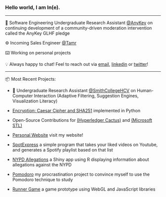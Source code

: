 ### Hello world, I am ln(e).

***
🧩 Software Engineering Undergraduate Research Assistant [@AnyKey](https://anykey.org/) on continuing development of a community-driven moderation intervention called the AnyKey GLHF pledge

⚙️ Incoming Sales Engineer [@Tamr](https://www.tamr.com/)

⌨️️ Working on personal projects

💡 Always happy to chat! Feel to reach out via [email](mailto:elenipartakki@gmail.com), [linkedin](https://www.linkedin.com/in/elenipartakki/) or [twitter](https://twitter.com/epartakki)! 

***

📦 Most Recent Projects:

- 🔭 Undergraduate Research Assistant [@SmithCollegeHCV](https://github.com/SmithCollegeHCV) on Human-Computer Interaction (Adaptive Filtering, Suggestion Engines, Visualization Literacy)

- [Encryption: Caesar Cipher and SHA251](https://github.com/epartakki/encryption) implemented in Python

- Open-Source Contributions for [(Hyperledger Cactus)](https://github.com/hyperledger/cactus) and [(Microsoft STL)](https://github.com/microsoft/STL)

- [Personal Website](https://epartakki.github.io/) visit my website!

- [SpotExpress](https://github.com/epartakki/spotexpress) a simple program that takes your liked videos on Youtube, and generates a Spotify playlist based on that list

- [NYPD Allegations](https://github.com/mariumtapal/sds235-final-project) a Shiny app using R displaying information about allegations against the NYPD

- [Pomodoro](https://github.com/epartakki/pomodoro) my procrastination project to convince myself to use the Pomodoro technique to study

- [Runner Game](https://github.com/epartakki/runnergame) a game prototype using WebGL and JavaScript libraries
